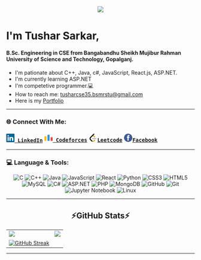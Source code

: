 <h1 align="center">
  <a href="https://git.io/typing-svg">
    <img src="https://readme-typing-svg.herokuapp.com/?lines=Hello,+There!+👋;This+is+Tushar+Sarkar....;Nice+to+meet+you!&center=true&size=25">
  </a>
</h1>

# I'm Tushar Sarkar, 
#### B.Sc. Engineering in CSE from Bangabandhu Sheikh Mujibur Rahman University of Science and Technology, Gopalganj.
- I'm pationate about C++, Java, c#, JavaScript, React.js, ASP.NET.
- I'm currently learning ASP.NET
- I'm competetive programmer.💻
- How to reach me: <a href="mailto: tusharcse35.bsmrstu@gmail.com">tusharcse35.bsmrstu@gmail.com</a>
- Here is my <a href="https://tushar35portfolio2.netlify.app/">Portfolio</a>
<hr>

<h3>🌐 Connect With Me:</h3>
<h3 style="display:flex">
  <code><a href="https://www.linkedin.com/in/md-imran-hosen19/" title="LinkedIn Profile"><img width="22" src="images/linkedin.svg"> LinkedIn</a></code>
  <code style="margin-left:5px"><a href="https://codeforces.com/profile/md_imran_hosen19" title="Codeforces Profile"><img width="22" src="images/code-forces.png"> Codeforces</a></code>
  <code style="margin-left:5px"><a href="https://leetcode.com/md_imran_hosen19/" title="Leetcode Profile"><img width="22" src="images/leetcode.png">Leetcode</a></code>
  <code style="margin-left:5px"><a href="https://m.me/ImranHosen.Bsmrstu" title="Facebook Profile"><img width="22" src="images/facebook.png">Facebook</a></code>
</h3>

<hr>
<h3>💻 Language & Tools:</h3>
<p align="center">
  <img src="https://img.shields.io/badge/c-%2300599C.svg?style=flat&logo=c&logoColor=white" alt="C"/>
  <img src="https://img.shields.io/badge/c++-%2300599C.svg?style=flat&logo=c%2B%2B&logoColor=white" alt="C++"/>
  <img src="https://img.shields.io/badge/java-%23ED8B00.svg?style=flat&logo=openjdk&logoColor=white" alt="Java"/>
  <img src="https://img.shields.io/badge/javascript-%23323330.svg?style=flat&logo=javascript&logoColor=%23F7DF1E" alt="JavaScript"/>
  <img src="https://img.shields.io/badge/react-%2320232a.svg?style=flat&logo=react&logoColor=%2361DAFB" alt="React"/>
  <img src="https://img.shields.io/badge/python-3670A0?style=flat&logo=python&logoColor=ffdd54" alt="Python"/>
  <img src="https://img.shields.io/badge/css3-%231572B6.svg?style=flat&logo=css3&logoColor=white" alt="CSS3"/>
  <img src="https://img.shields.io/badge/html5-%23E34F26.svg?style=flat&logo=html5&logoColor=white" alt="HTML5"/>
  <img src="https://img.shields.io/badge/mysql-%2300f.svg?style=flat&logo=mysql&logoColor=white" alt="MySQL"/>
  <img src="https://img.shields.io/badge/c%23-%23239120.svg?style=flat&logo=c-sharp&logoColor=white" alt="C#"/>
  <img src="https://img.shields.io/badge/asp.net-%230078D4.svg?style=flat&logo=dotnet&logoColor=white" alt="ASP.NET"/>
  <img src="https://img.shields.io/badge/php-%23777BB4.svg?style=flat&logo=php&logoColor=white" alt="PHP"/>
  <img src="https://img.shields.io/badge/MongoDB-%234ea94b.svg?style=flat&logo=mongodb&logoColor=white" alt="MongoDB"/>
  <img src="https://img.shields.io/badge/github-121013?style=flat&logo=github&logoColor=white" alt="GitHub"/>
  <img src="https://img.shields.io/badge/git-%23F05033.svg?style=flat&logo=git&logoColor=white" alt="Git"/>
  <img src="https://img.shields.io/badge/jupyter-%23FA0F00.svg?style=flat&logo=jupyter&logoColor=white" alt="Jupyter Notebook"/>
  <img src="https://img.shields.io/badge/Linux-FCC624?style=flat&logo=linux&logoColor=black" alt="Linux"/>
</p>
<hr>

<h2 align="center">⚡GitHub Stats⚡</h2>
  <table>
    <tr>
      <td valign="top"><img src="https://github-readme-stats.vercel.app/api/top-langs/?username=TusharCSE35&layout=compact&show_icons=true&title_color=ffffff&icon_color=34abeb&text_color=daf7dc&bg_color=151515"/></td>
      <td valign="top"><img src="https://github-readme-stats.vercel.app/api?username=TusharCSE35&show_icons=true&title_color=ffffff&icon_color=34abeb&text_color=daf7dc&bg_color=151515"/></td>
      <tr>
      <td valign="top"><a href="https://git.io/streak-stats"><img src="https://github-readme-streak-stats.herokuapp.com?user=TusharCSE35&theme=dark&mode=weekly" alt="GitHub Streak" /></a></td>
    </tr>
    </tr>
  </table>
</h2>
<hr>

